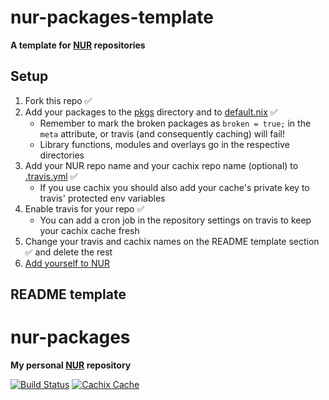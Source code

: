 # nur-packages-template

**A template for [NUR](https://github.com/nix-community/NUR) repositories**

## Setup

1. Fork this repo ✅
2. Add your packages to the [pkgs](./pkgs) directory and to
   [default.nix](./default.nix) ✅
   * Remember to mark the broken packages as `broken = true;` in the `meta`
     attribute, or travis (and consequently caching) will fail!
   * Library functions, modules and overlays go in the respective directories
3. Add your NUR repo name and your cachix repo name (optional) to
   [.travis.yml](./.travis.yml) ✅
   * If you use cachix you should also add your cache's private key to travis'
     protected env variables
4. Enable travis for your repo ✅
   * You can add a cron job in the repository settings on travis to keep your
     cachix cache fresh
5. Change your travis and cachix names on the README template section ✅ and delete
   the rest
6. [Add yourself to NUR](https://github.com/nix-community/NUR#how-to-add-your-own-repository)

## README template

# nur-packages

**My personal [NUR](https://github.com/kreisys/nur-packages) repository**

[![Build Status](https://travis-ci.com/kreisys/nur-packages.svg?branch=master)](https://travis-ci.com/kreisys/nur-packages)
[![Cachix Cache](https://img.shields.io/badge/cachix-kreisys-blue.svg)](https://kreisys.cachix.org)



